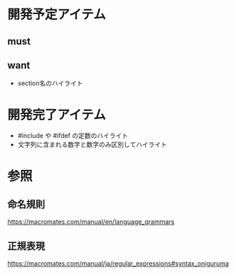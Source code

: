 
# 開発予定アイテム
## must
## want
- section名のハイライト

# 開発完了アイテム
- #include や #ifdef の定数のハイライト
- 文字列に含まれる数字と数字のみ区別してハイライト

# 参照
## 命名規則
https://macromates.com/manual/en/language_grammars

## 正規表現
https://macromates.com/manual/ja/regular_expressions#syntax_oniguruma